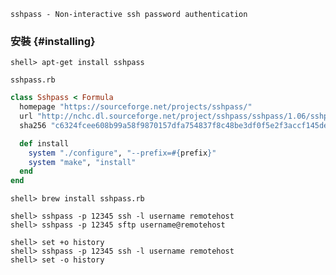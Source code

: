 `sshpass - Non-interactive ssh password authentication`


### 安裝 {#installing}

```console
shell> apt-get install sshpass
```

`sshpass.rb`
```rb
class Sshpass < Formula
  homepage "https://sourceforge.net/projects/sshpass/"
  url "http://nchc.dl.sourceforge.net/project/sshpass/sshpass/1.06/sshpass-1.06.tar.gz"
  sha256 "c6324fcee608b99a58f9870157dfa754837f8c48be3df0f5e2f3accf145dee60"

  def install
    system "./configure", "--prefix=#{prefix}"
    system "make", "install"
  end
end
```

```console
shell> brew install sshpass.rb
```

```console
shell> sshpass -p 12345 ssh -l username remotehost
shell> sshpass -p 12345 sftp username@remotehost
```

```console
shell> set +o history
shell> sshpass -p 12345 ssh -l username remotehost
shell> set -o history
```
